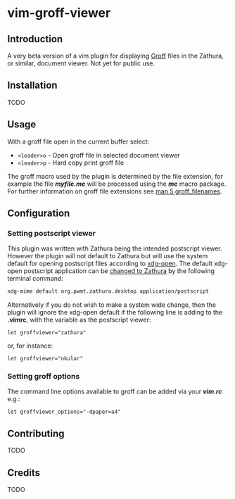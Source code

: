 # vim-groff-viewer

## Introduction

A very beta version of a vim plugin for displaying [Groff](https://www.gnu.org/software/groff/) files in the Zathura, or similar, document viewer.  Not yet for public use.

## Installation

TODO

## Usage

With a groff file open in the current buffer select:

- `<leader>o` - Open groff file in selected document viewer
- `<leader>p` -  Hard copy print groff file

The groff macro used by the plugin is determined by the file extension, for example the file ***myfile.me*** will be processed using the ***me*** macro package.  For further information on groff file extensions see [man 5 groff_filenames](https://manpages.ubuntu.com/manpages/bionic/en/man7/groff_filenames.7.html).

## Configuration

### Setting postscript viewer

This plugin was written with Zathura being the intended postscript viewer.  However the plugin will not default to Zathura but will use the system default for opening postscript files according to [xdg-open](https://portland.freedesktop.org/doc/xdg-open.html).  The default xdg-open postscript application can be [changed to Zathura](https://wiki.archlinux.org/title/zathura#Make_zathura_the_default_pdf_viewer) by the following terminal command:

```bash
xdg-mime default org.pwmt.zathura.desktop application/postscript
```

Alternatively if you do not wish to make a system wide change, then the plugin will ignore the xdg-open default if the following line is adding to the **.vimrc**, with the variable as the postscript viewer:

```vimrc
let groffviewer="zathura"
```
or, for instance:

```vimrc
let groffviewer="okular"
```

### Setting groff options

The command line options available to groff can be added via your ***vim.rc***  e.g.:

```vimrc
let groffviewer_options="-dpaper=a4"
```

## Contributing

TODO

## Credits

TODO



